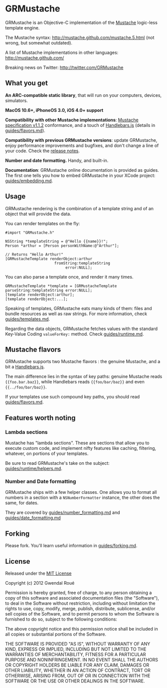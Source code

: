 GRMustache
==========

GRMustache is an Objective-C implementation of the [Mustache](http://mustache.github.com/) logic-less template engine.

The Mustache syntax: http://mustache.github.com/mustache.5.html (not wrong, but somewhat outdated).

A list of Mustache implementations in other languages: http://mustache.github.com/

Breaking news on Twitter: http://twitter.com/GRMustache


What you get
------------

**An ARC-compatible static library**, that will run on your computers, devices, simulators.

**MacOS 10.6+, iPhoneOS 3.0, iOS 4.0+ support**

**Compatibility with other Mustache implementations**: [Mustache specification v1.1.2](https://github.com/mustache/spec) conformance, and a touch of [Handlebars.js](https://github.com/wycats/handlebars.js) (details in [guides/flavors.md](GRMustache/blob/master/guides/flavors.md)).
    
**Compatibility with previous GRMustache versions**: update GRMustache, enjoy performance improvements and bugfixes, and don't change a line of your code. Check the [release notes](GRMustache/blob/master/RELEASE_NOTES.md).

**Number and date formatting.** Handy, and built-in.

**Documentation**: GRMustache online documentation is provided as guides. The first one tells you how to embed GRMustache in your XCode project: [guides/embedding.md](GRMustache/blob/master/guides/embedding.md).


Usage
-----

GRMustache rendering is the combination of a template string and of an object that will provide the data.

You can render templates on the fly:

    #import "GRMustache.h"
    
    NSString *templateString = @"Hello {{name}}!";
    Person *arthur = [Person personWithName:@"Arthur"];
    
    // Returns "Hello Arthur!"
    [GRMustacheTemplate renderObject:arthur
                          fromString:templateString
                               error:NULL];

You can also parse a template once, and render it many times.

    GRMustacheTemplate *template = [GRMustacheTemplate parseString:templateString error:NULL];
    [template renderObject:arthur];
    [template renderObject:...];

Speaking of templates, GRMustache eats many kinds of them: files and bundle resources as well as raw strings. For more information, check [guides/templates.md](GRMustache/blob/master/guides/templates.md).

Regarding the data objects, GRMustache fetches values with the standard Key-Value Coding `valueForKey:` method. Check [guides/runtime.md](GRMustache/blob/master/guides/runtime.md).

Mustache flavors
----------------

GRMustache supports two Mustache flavors : the genuine Mustache, and a bit a [Handlebars.js](https://github.com/wycats/handlebars.js).

The main difference lies in the syntax of key paths: genuine Mustache reads `{{foo.bar.baz}}`, while Handlebars reads `{{foo/bar/baz}}` and even `{{../foo/bar/baz}}`.

If your templates use such compound key paths, you should read [guides/flavors.md](GRMustache/blob/master/guides/flavors.md).


Features worth noting
---------------------

### Lambda sections

Mustache has "lambda sections". These are sections that allow you to execute custom code, and implement nifty features like caching, filtering, whatever, on portions of your templates.

Be sure to read GRMustache's take on the subject: [guides/runtime/helpers.md](GRMustache/blob/master/guides/runtime/helpers.md).

### Number and Date formatting

GRMustache ships with a few helper classes. One allows you to format all numbers in a section with a `NSNumberFormatter` instance, the other does the same, for dates.

They are covered by [guides/number_formatting.md](GRMustache/blob/master/guides/number_formatting.md) and  [guides/date_formatting.md](GRMustache/blob/master/guides/date_formatting.md)

Forking
-------

Please fork. You'll learn useful information in [guides/forking.md](GRMustache/blob/master/guides/forking.md).

License
-------

Released under the [MIT License](http://en.wikipedia.org/wiki/MIT_License)

Copyright (c) 2012 Gwendal Roué

Permission is hereby granted, free of charge, to any person obtaining a copy of this software and associated documentation files (the "Software"), to deal in the Software without restriction, including without limitation the rights to use, copy, modify, merge, publish, distribute, sublicense, and/or sell copies of the Software, and to permit persons to whom the Software is furnished to do so, subject to the following conditions:

The above copyright notice and this permission notice shall be included in all copies or substantial portions of the Software.

THE SOFTWARE IS PROVIDED "AS IS", WITHOUT WARRANTY OF ANY KIND, EXPRESS OR IMPLIED, INCLUDING BUT NOT LIMITED TO THE WARRANTIES OF MERCHANTABILITY, FITNESS FOR A PARTICULAR PURPOSE AND NONINFRINGEMENT. IN NO EVENT SHALL THE AUTHORS OR COPYRIGHT HOLDERS BE LIABLE FOR ANY CLAIM, DAMAGES OR OTHER LIABILITY, WHETHER IN AN ACTION OF CONTRACT, TORT OR OTHERWISE, ARISING FROM, OUT OF OR IN CONNECTION WITH THE SOFTWARE OR THE USE OR OTHER DEALINGS IN THE SOFTWARE.

